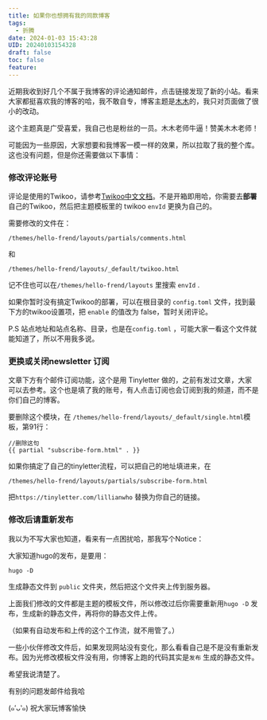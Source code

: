 ```yaml
---
title: 如果你也想拥有我的同款博客
tags:
  - 折腾
date: 2024-01-03 15:43:28
UID: 20240103154328
draft: false
toc: false
feature:
---
```


近期我收到好几个不属于我博客的评论通知邮件，点击链接发现了新的小站。看来大家都挺喜欢我的博客的哈，我不敢自专，博客主题是[木木](https://immmmm.com)的，我只对页面做了很小的改动。

这个主题真是广受喜爱，我自己也是粉丝的一员。木木老师牛逼！赞美木木老师！

可能因为一些原因，大家想要和我博客一模一样的效果，所以拉取了我的整个库。这也没有问题，但是你还需要做以下事情：
<!--more-->
### 修改评论账号

评论是使用的Twikoo，请参考[Twikoo中文文档](https://twikoo.js.org/)。不是开箱即用哈，你需要去**部署**自己的Twikoo，然后把主题模板里的 twikoo `envId` 更换为自己的。

需要修改的文件在：
```
/themes/hello-frend/layouts/partials/comments.html
```

和

```
/themes/hello-frend/layouts/_default/twikoo.html
```

记不住也可以在`/themes/hello-frend/layouts` 里搜索 `envId` .

如果你暂时没有搞定Twikoo的部署，可以在根目录的 `config.toml` 文件，找到最下方的twikoo设置项，把 `enable` 的值改为 false，暂时关闭评论。

P.S 站点地址和站点名称、目录，也是在`config.toml` ，可能大家一看这个文件就能知道了，所以不用我多说。
### 更换或关闭newsletter 订阅

文章下方有个邮件订阅功能，这个是用 Tinyletter 做的，之前有发过文章，大家可以去参考。这个也是填了我的账号，有人点击订阅也会订阅到我的频道，而不是你们自己的博客。

要删除这个模块，在 `/themes/hello-frend/layouts/_default/single.html`模板，第91行：
```
//删除这句
{{ partial "subscribe-form.html" . }}
```
如果你搞定了自己的tinyletter流程，可以把自己的地址填进来，在
```
/themes/hello-frend/layouts/partials/subscribe-form.html
```

把`https://tinyletter.com/lillianwho` 替换为你自己的链接。

### 修改后请重新发布
我以为不写大家也知道，看来有一点困扰哈，那我写个Notice：

大家知道hugo的发布，是要用：
```
hugo -D
```
生成静态文件到 `public` 文件夹，然后把这个文件夹上传到服务器。

上面我们修改的文件都是主题的模板文件，所以修改过后你需要重新用`hugo -D` 发布，生成新的静态文件，再将你的静态文件上传。

（如果有自动发布和上传的这个工作流，就不用管了。）

一些小伙伴修改文件后，如果发现网站没有变化，那么看看自己是不是没有重新发布。因为光修改模板文件没有用，你博客上跑的代码其实是`发布` 生成的静态文件。

希望我说清楚了。

有别的问题发邮件给我哈

(๑′ᴗ‵๑)
祝大家玩博客愉快